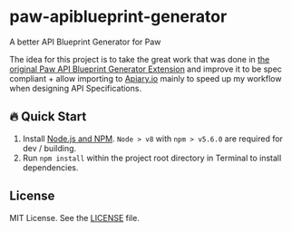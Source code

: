 # paw-apiblueprint-generator

A better API Blueprint Generator for Paw

The idea for this project is to take the great work that was done in [the original Paw API Blueprint Generator Extension](https://github.com/sumia01/Paw-APIBlueprintGenerator) and improve it to be spec compliant + allow importing to [Apiary.io](https://apiary.io) mainly to speed up my workflow when designing API Specifications.

## 🔥 Quick Start

 1. Install [Node.js and NPM](https://nodejs.org). `Node > v8` with `npm > v5.6.0` are required for dev / building.
 2. Run `npm install` within the project root directory in Terminal to install dependencies.

## License

MIT License. See the [LICENSE](LICENSE) file.
